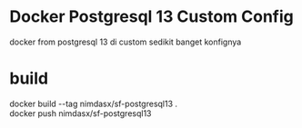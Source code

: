 # Docker Postgresql 13 Custom Config
docker from postgresql 13 di custom sedikit banget konfignya

# build
docker build --tag nimdasx/sf-postgresql13 .   
docker push nimdasx/sf-postgresql13  